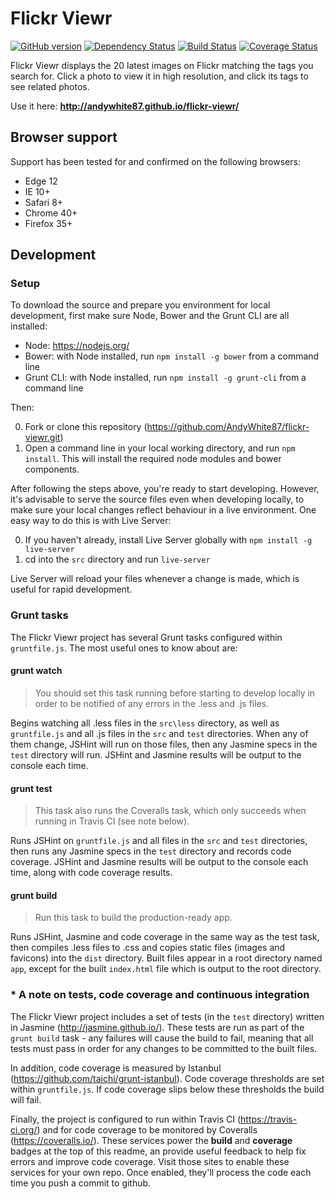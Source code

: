 # Flickr Viewr

[![GitHub version](https://badge.fury.io/gh/AndyWhite87%2Fflickr-viewr.svg)](http://badge.fury.io/gh/AndyWhite87%2Fflickr-viewr)
[![Dependency Status](https://david-dm.org/AndyWhite87/flickr-viewr/dev-status.svg)](https://david-dm.org/AndyWhite87/flickr-viewr#info=devDependencies)
[![Build Status](https://travis-ci.org/AndyWhite87/flickr-viewr.svg?branch=master)](https://travis-ci.org/AndyWhite87/flickr-viewr)
[![Coverage Status](https://coveralls.io/repos/AndyWhite87/flickr-viewr/badge.svg?branch=master&service=github)](https://coveralls.io/github/AndyWhite87/flickr-viewr?branch=master)

Flickr Viewr displays the 20 latest images on Flickr matching the tags you search for. Click a photo to view it in high resolution, and click its tags to see related photos.

Use it here: **http://andywhite87.github.io/flickr-viewr/**

## Browser support

Support has been tested for and confirmed on the following browsers:

- Edge 12
- IE 10+
- Safari 8+
- Chrome 40+
- Firefox 35+

## Development

### Setup

To download the source and prepare you environment for local development, first make sure Node, Bower and the Grunt CLI are all installed:

- Node: https://nodejs.org/
- Bower: with Node installed, run `npm install -g bower` from a command line
- Grunt CLI: with Node installed, run `npm install -g grunt-cli` from a command line

Then:

0. Fork or clone this repository (https://github.com/AndyWhite87/flickr-viewr.git)
0. Open a command line in your local working directory, and run `npm install`. This will install the required node modules and bower components.

After following the steps above, you're ready to start developing. However, it's advisable to serve the source files even when developing locally, to make sure your local changes reflect behaviour in a live environment. One easy way to do this is with Live Server:

0. If you haven't already, install Live Server globally with `npm install -g live-server`
0. cd into the `src` directory and run `live-server`

Live Server will reload your files whenever a change is made, which is useful for rapid development.

### Grunt tasks

The Flickr Viewr project has several Grunt tasks configured within `gruntfile.js`. The most useful ones to know about are:

#### grunt watch

> You should set this task running before starting to develop locally in order to be notified of any errors in the .less and .js files.

Begins watching all .less files in the `src\less` directory, as well as `gruntfile.js` and all .js files in the `src` and `test` directories. When any of them change, JSHint will run on those files, then any Jasmine specs in the `test` directory will run. JSHint and Jasmine results will be output to the console each time.

#### grunt test

> This task also runs the Coveralls task, which only succeeds when running in Travis CI (see note below).

Runs JSHint on `gruntfile.js` and all files in the `src` and `test` directories, then runs any Jasmine specs in the `test` directory and records code coverage. JSHint and Jasmine results will be output to the console each time, along with code coverage results.

#### grunt build

> Run this task to build the production-ready app.

Runs JSHint, Jasmine and code coverage in the same way as the test task, then compiles .less files to .css and copies static files (images and favicons) into the `dist` directory. Built files appear in a root directory named `app`, except for the built `index.html` file which is output to the root directory.

### * A note on tests, code coverage and continuous integration

The Flickr Viewr project includes a set of tests (in the `test` directory) written in Jasmine (http://jasmine.github.io/). These tests are run as part of the `grunt build` task - any failures will cause the build to fail, meaning that all tests must pass in order for any changes to be committed to the built files.

In addition, code coverage is measured by Istanbul (https://github.com/taichi/grunt-istanbul). Code coverage thresholds are set within `gruntfile.js`. If code coverage slips below these thresholds the build will fail.

Finally, the project is configured to run within Travis CI (https://travis-ci.org/) and for code coverage to be monitored by Coveralls (https://coveralls.io/). These services power the **build** and **coverage** badges at the top of this readme, an provide useful feedback to help fix errors and improve code coverage. Visit those sites to enable these services for your own repo. Once enabled, they'll process the code each time you push a commit to github.
